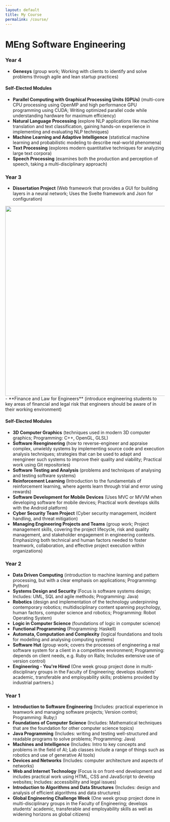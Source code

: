 ```yaml
---
layout: default
title: My Course
permalink: /course/
---
```


# MEng Software Engineering

### Year 4
-   **Genesys** <span class="module-description">(group work; Working with clients to identify and solve problems through agile and lean startup practices)</span>

#### Self-Elected Modules
-	**Parallel Computing with Graphical Processing Units (GPUs)** <span class="module-description">(multi-core CPU processing using OpenMP and high performance GPU programming using CUDA; Writing optimized parallel code while understanding hardware for maximum efficiency)</span>
-	**Natural Language Processing** <span class="module-description">(explore NLP applications like machine translation and text classification, gaining hands-on experience in implementing and evaluating NLP techniques)</span>
-	**Machine Learning and Adaptive Intelligence** <span class="module-description">(statistical machine learning and probabilistic modeling to describe real-world phenomena)</span>
-	**Text Processing** <span class="module-description">(explores modern quantitative techniques for analyzing large text corpora)</span>
-	**Speech Processing** <span class="module-description">(examines both the production and perception of speech, taking a multi-disciplinary approach)</span>

### Year 3
- **Dissertation Project** <span class="module-description">(Web framework that provides a GUI for building layers in a neural network; Uses the Svelte framework and Json for configuration)</span>
<img src="{{ site.baseurl }}/assets/Dissertation.png" width="600">
- **Finance and Law for Engineers** <span class="module-description">(introduce engineering students to key areas of financial and legal risk that engineers should be aware of in their working environment)</span>

#### Self-Elected Modules
-	**3D Computer Graphics** <span class="module-description">(techniques used in modern 3D computer graphics; Programming: C++, OpenGL, GLSL)</span>
-	**Software Reengineering** <span class="module-description">(how to reverse-engineer and appraise complex, unwieldy systems by implementing source code and execution analysis techniques; strategies that can be used to adapt and reengineer such systems to improve their quality and viability; Practical work using Git repositories)</span>
-	**Software Testing and Analysis** <span class="module-description">(problems and techniques of analysing and testing software systems)</span>
-	**Reinforcement Learning** <span class="module-description">(Introduction to the fundamentals of reinforcement learning, where agents learn through trial and error using rewards)</span>
-	**Software Development for Mobile Devices** <span class="module-description">(Uses MVC or MVVM when developing software for mobile devices; Practical work develops skills with the Android platform)</span>
-	**Cyber Security Team Project** <span class="module-description">(Cyber security management, incident handling, and threat mitigation)</span>
-	**Managing Engineering Projects and Teams** <span class="module-description">(group work; Project management skills, covering the project lifecycle, risk and quality management, and stakeholder engagement in engineering contexts. Emphasizing both technical and human factors needed to foster teamwork, collaboration, and effective project execution within organizations)</span>

### Year 2
- **Data Driven Computing** <span class="module-description">(introduction to machine learning and pattern processing, but with a clear emphasis on applications; Programming: Python)</span>
- **Systems Design and Security** <span class="module-description">(Focus is software systems design; Includes: UML, SQL and agile methods; Programming: Java)</span>
- **Robotics** <span class="module-description">(design and implementation of the technology underpinning contemporary robotics; multidisciplinary content spanning psychology, human factors, computer science and robotics; Programming: Robot Operating System)</span>
- **Logic in Computer Science** <span class="module-description">(foundations of logic in computer science)</span>
- **Functional Programming** <span class="module-description">(Programming: Haskell)</span>
- **Automata, Computation and Complexity** <span class="module-description">(logical foundations and tools for modelling and analysing computing systems)</span>
- **Software Hut** <span class="module-description">(group work; covers the processes of engineering a real software system for a client in a competitive environment; Programming: depends on client needs, e.g.  Ruby on Rails; Includes extensive use of version control)</span>
- **Engineering - You're Hired** <span class="module-description">(One week group project done in multi-disciplinary groups in the Faculty of Engineering; develops students’ academic, transferable and employability skills; problems provided by industrial partners.)</span>


### Year 1
- **Introduction to Software Engineering** <span class="module-description">(Includes: practical experience in teamwork and managing software projects; Version control; Programming: Ruby;)</span>
- **Foundations of Computer Science** <span class="module-description">(Includes: Mathematical techniques that are the foundation for other computer science topics)</span>
- **Java Programming** <span class="module-description">(Includes: writing and testing well-structured and readable programs to solve problems; Programming: Java)</span>
- **Machines and Intelligence** <span class="module-description">(Includes: Intro to key concepts and problems in the field of AI; Lab classes include a range of things such as robotics and use of generative AI tools)</span>
- **Devices and Networks** <span class="module-description">(Includes: computer architecture and aspects of networks)</span>
- **Web and Internet Technology** <span class="module-description">(Focus is on front-end development and includes practical work using HTML, CSS and JavaScript to develop websites; Includes: accessibility and legal issues)</span>
- **Introduction to Algorithms and Data Structures** <span class="module-description">(Includes: design and analysis of efficient algorithms and data structures)</span>
- **Global Engineering Challenge Week** <span class="module-description">(One week group project done in multi-disciplinary groups in the Faculty of Engineering; develops students’ academic, transferable and employability skills as well as widening horizons as global citizens)</span>
